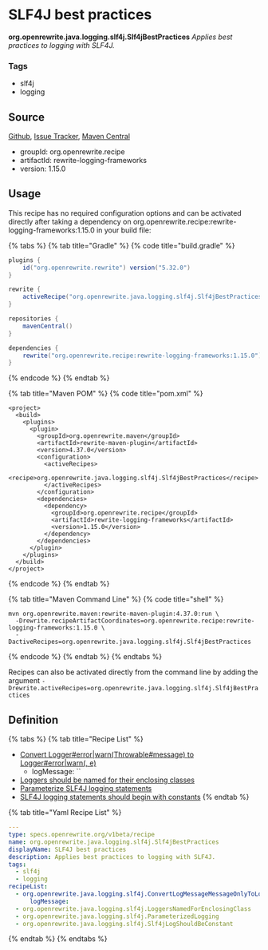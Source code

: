 # SLF4J best practices

**org.openrewrite.java.logging.slf4j.Slf4jBestPractices** _Applies best practices to logging with SLF4J._

### Tags

* slf4j
* logging

## Source

[Github](https://github.com/openrewrite/rewrite-logging-frameworks), [Issue Tracker](https://github.com/openrewrite/rewrite-logging-frameworks/issues), [Maven Central](https://search.maven.org/artifact/org.openrewrite.recipe/rewrite-logging-frameworks/1.15.0/jar)

* groupId: org.openrewrite.recipe
* artifactId: rewrite-logging-frameworks
* version: 1.15.0

## Usage

This recipe has no required configuration options and can be activated directly after taking a dependency on org.openrewrite.recipe:rewrite-logging-frameworks:1.15.0 in your build file:

{% tabs %}
{% tab title="Gradle" %}
{% code title="build.gradle" %}
```groovy
plugins {
    id("org.openrewrite.rewrite") version("5.32.0")
}

rewrite {
    activeRecipe("org.openrewrite.java.logging.slf4j.Slf4jBestPractices")
}

repositories {
    mavenCentral()
}

dependencies {
    rewrite("org.openrewrite.recipe:rewrite-logging-frameworks:1.15.0")
}
```
{% endcode %}
{% endtab %}

{% tab title="Maven POM" %}
{% code title="pom.xml" %}
```markup
<project>
  <build>
    <plugins>
      <plugin>
        <groupId>org.openrewrite.maven</groupId>
        <artifactId>rewrite-maven-plugin</artifactId>
        <version>4.37.0</version>
        <configuration>
          <activeRecipes>
            <recipe>org.openrewrite.java.logging.slf4j.Slf4jBestPractices</recipe>
          </activeRecipes>
        </configuration>
        <dependencies>
          <dependency>
            <groupId>org.openrewrite.recipe</groupId>
            <artifactId>rewrite-logging-frameworks</artifactId>
            <version>1.15.0</version>
          </dependency>
        </dependencies>
      </plugin>
    </plugins>
  </build>
</project>
```
{% endcode %}
{% endtab %}

{% tab title="Maven Command Line" %}
{% code title="shell" %}
```shell
mvn org.openrewrite.maven:rewrite-maven-plugin:4.37.0:run \
  -Drewrite.recipeArtifactCoordinates=org.openrewrite.recipe:rewrite-logging-frameworks:1.15.0 \
  -DactiveRecipes=org.openrewrite.java.logging.slf4j.Slf4jBestPractices
```
{% endcode %}
{% endtab %}
{% endtabs %}

Recipes can also be activated directly from the command line by adding the argument `-Drewrite.activeRecipes=org.openrewrite.java.logging.slf4j.Slf4jBestPractices`

## Definition

{% tabs %}
{% tab title="Recipe List" %}
* [Convert Logger#error|warn(Throwable#message) to Logger#error|warn(, e)](convertlogmessagemessageonlytologmessageandthrowable.md)
  * logMessage: \`\`
* [Loggers should be named for their enclosing classes](loggersnamedforenclosingclass.md)
* [Parameterize SLF4J logging statements](parameterizedlogging.md)
* [SLF4J logging statements should begin with constants](slf4jlogshouldbeconstant.md)
{% endtab %}

{% tab title="Yaml Recipe List" %}
```yaml
---
type: specs.openrewrite.org/v1beta/recipe
name: org.openrewrite.java.logging.slf4j.Slf4jBestPractices
displayName: SLF4J best practices
description: Applies best practices to logging with SLF4J.
tags:
  - slf4j
  - logging
recipeList:
  - org.openrewrite.java.logging.slf4j.ConvertLogMessageMessageOnlyToLogMessageAndThrowable:
      logMessage: 
  - org.openrewrite.java.logging.slf4j.LoggersNamedForEnclosingClass
  - org.openrewrite.java.logging.slf4j.ParameterizedLogging
  - org.openrewrite.java.logging.slf4j.Slf4jLogShouldBeConstant
```
{% endtab %}
{% endtabs %}
